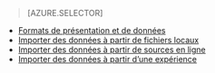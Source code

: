 > [AZURE.SELECTOR]
- [Formats de présentation et de données](../articles/machine-learning/machine-learning-data-science-import-data.md)
- [Importer des données à partir de fichiers locaux](../articles/machine-learning/machine-learning-import-data-from-local-file.md)
- [Importer des données à partir de sources en ligne](../articles/machine-learning/machine-learning-import-data-from-online-sources.md)
- [Importer des données à partir d’une expérience](../articles/machine-learning/machine-learning-import-data-from-an-experiment.md)
